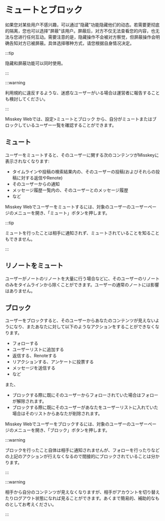 # ミュートとブロック

如果您对某些用户不感兴趣，可以通过"隐藏"功能隐藏他们的动态。若需要更彻底的隔离，您也可以选择"屏蔽"该用户。屏蔽后，对方不仅无法查看您的内容，也无法与您进行任何互动。需要注意的是，隐藏操作不会被对方察觉，但屏蔽操作会明确告知对方已被屏蔽。具体选择哪种方式，请您根据自身情况决定。

:::tip

隐藏和屏蔽功能可以同时使用。

:::

:::warning

利用規約に違反するような、迷惑なユーザーがいる場合は運営者に報告することも検討してください。

:::

Misskey Webでは、設定>ミュートとブロック から、自分がミュートまたはブロックしているユーザー一覧を確認することができます。

## ミュート

ユーザーをミュートすると、そのユーザーに関する次のコンテンツがMisskeyに表示されなくなります:

- タイムラインや投稿の検索結果内の、そのユーザーの投稿(およびそれらの投稿に対する返信やRenote)
- そのユーザーからの通知
- メッセージ履歴一覧内の、そのユーザーとのメッセージ履歴
- など

Misskey Webでユーザーをミュートするには、対象のユーザーのユーザーページのメニューを開き、「ミュート」ボタンを押します。

:::tip

ミュートを行ったことは相手に通知されず、ミュートされていることを知ることもできません。

:::

## リノートをミュート

ユーザーがノートのリノートを大量に行う場合などに、そのユーザーのリノートのみをタイムラインから除くことができます。ユーザーの通常のノートには影響はありません。

## ブロック

ユーザーをブロックすると、そのユーザーからあなたのコンテンツが見えないようになり、またあなたに対して以下のようなアクションをすることができなくなります。

- フォローする
- ユーザーリストに追加する
- 返信する、Renoteする
- リアクションする、アンケートに投票する
- メッセージを送信する
- など

また、

- ブロックする際に既にそのユーザーからフォローされていた場合はフォローが解除されます。
- ブロックする際に既にそのユーザーがあなたをユーザーリストに入れていた場合はそのリストからあなたが削除されます。

Misskey Webでユーザーをブロックするには、対象のユーザーのユーザーページのメニューを開き、「ブロック」ボタンを押します。

:::warning

ブロックを行ったこと自体は相手に通知されませんが、フォローを行ったりなどの上記のアクションが行えなくなるので間接的にブロックされていることは分かります。

:::

:::warning

相手から自分のコンテンツが見えなくなりますが、相手がアカウントを切り替えたりログアウト状態になれば見ることができます。あくまで簡易的、補助的なものとしてお考えください。

:::

